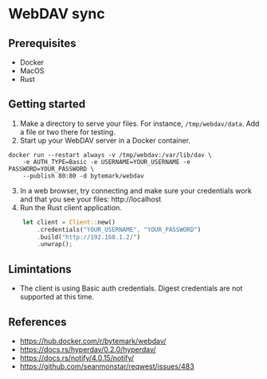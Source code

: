 # WebDAV sync

## Prerequisites

* Docker
* MacOS
* Rust

## Getting started

1. Make a directory to serve your files. For instance, `/tmp/webdav/data`. Add a file or two there for testing.
2. Start up your WebDAV server in a Docker container.
```shell
docker run --restart always -v /tmp/webdav:/var/lib/dav \
    -e AUTH_TYPE=Basic -e USERNAME=YOUR_USERNAME -e PASSWORD=YOUR_PASSWORD \
    --publish 80:80 -d bytemark/webdav
```
3. In a web browser, try connecting and make sure your credentials work and that you see your files: http://localhost
3. Run the Rust client application.
```rust
    let client = Client::new()
        .credentials("YOUR_USERNAME", "YOUR_PASSWORD")
        .build("http://192.168.1.2/")
        .unwrap();
```

## Limintations

* The client is using Basic auth credentials. Digest credentials are not supported at this time.

## References

* https://hub.docker.com/r/bytemark/webdav/
* https://docs.rs/hyperdav/0.2.0/hyperdav/
* https://docs.rs/notify/4.0.15/notify/
* https://github.com/seanmonstar/reqwest/issues/483
